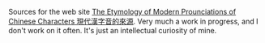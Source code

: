 Sources for the web site [The Etymology of Modern Prounciations of Chinese Characters 現代漢字音的來源](https://github.gold-saucer.org/ChinesePhonology/).  Very much a work in progress, and I don't work on it often.  It's just an intellectual curiosity of mine.

